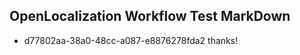 ## OpenLocalization Workflow Test MarkDown
* d77802aa-38a0-48cc-a087-e8876278fda2 thanks!

<!--HONumber=Aug16_HO1-->


